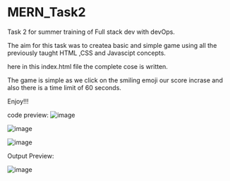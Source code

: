 # MERN_Task2
Task 2 for summer training of Full stack dev with devOps.


The aim for this task was to createa basic and simple game using all the previously taught HTML ,CSS and Javascipt concepts.

here in this index.html file the complete cose is written.

The game is simple as we click on the smiling emoji our score incrase and also there is a time limit of 60 seconds.

Enjoy!!!


code preview: 
![image](https://user-images.githubusercontent.com/77195565/179366127-d2461ec6-700f-4e3a-99ad-ec04c456d6be.png)

![image](https://user-images.githubusercontent.com/77195565/179366144-ea30bf18-e22d-4d81-8d65-3fb4c0712d3b.png)

![image](https://user-images.githubusercontent.com/77195565/179366154-b2727357-e87a-41d8-9970-0f2d6c422653.png)


Output Preview:

![image](https://user-images.githubusercontent.com/77195565/179366194-0252533a-298b-4516-a216-6aec2cb018c4.png)
